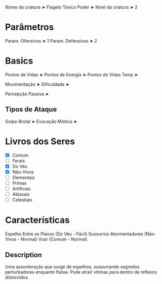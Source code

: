 Nome da criatura ➤ Flagelo Tóxico
Poder ➤ 
Nível da criatura ➤ 2

# Parâmetros 
Param. Ofensivos ➤ 1
Param. Defensivos ➤ 2

# Basics
Pontos de Vidas ➤ 
Pontos de Energia ➤ 
Pontos de Vidas Temp ➤ 

Movimentação ➤ 
Dificuldade ➤ 

Percepção Passiva ➤ 

## Tipos de Ataque
Golpe Brutal ➤ 
Evocação Mística ➤ 

# Livros dos Seres
- [x] Comum
- [ ] Ferais
- [x] Do Véu
- [x] Não-Vivos
- [ ] Elementais
- [ ] Primas
- [ ] Artificias
- [ ] Abissais
- [ ] Celestiais

# Características
Espelho Entre os Planos (Do Véu - Fácil)
Sussurros Atormentadores (Não-Vivos - Normal)
Voar (Comum - Normal)

## Description
Uma assombração que surge de espelhos, sussurrando segredos perturbadores enquanto flutua. Pode atrair vítimas para dentro de reflexos distorcidos.